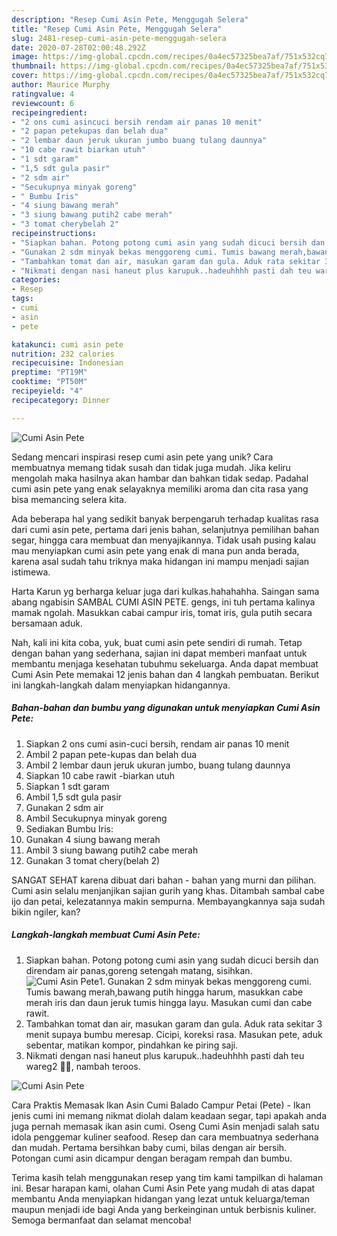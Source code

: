 ```yaml
---
description: "Resep Cumi Asin Pete, Menggugah Selera"
title: "Resep Cumi Asin Pete, Menggugah Selera"
slug: 2481-resep-cumi-asin-pete-menggugah-selera
date: 2020-07-28T02:00:48.292Z
image: https://img-global.cpcdn.com/recipes/0a4ec57325bea7af/751x532cq70/cumi-asin-pete-foto-resep-utama.jpg
thumbnail: https://img-global.cpcdn.com/recipes/0a4ec57325bea7af/751x532cq70/cumi-asin-pete-foto-resep-utama.jpg
cover: https://img-global.cpcdn.com/recipes/0a4ec57325bea7af/751x532cq70/cumi-asin-pete-foto-resep-utama.jpg
author: Maurice Murphy
ratingvalue: 4
reviewcount: 6
recipeingredient:
- "2 ons cumi asincuci bersih rendam air panas 10 menit"
- "2 papan petekupas dan belah dua"
- "2 lembar daun jeruk ukuran jumbo buang tulang daunnya"
- "10 cabe rawit biarkan utuh"
- "1 sdt garam"
- "1,5 sdt gula pasir"
- "2 sdm air"
- "Secukupnya minyak goreng"
- " Bumbu Iris"
- "4 siung bawang merah"
- "3 siung bawang putih2 cabe merah"
- "3 tomat cherybelah 2"
recipeinstructions:
- "Siapkan bahan. Potong potong cumi asin yang sudah dicuci bersih dan direndam air panas,goreng setengah matang, sisihkan."
- "Gunakan 2 sdm minyak bekas menggoreng cumi. Tumis bawang merah,bawang putih hingga harum, masukkan cabe merah iris dan daun jeruk tumis hingga layu. Masukan cumi dan cabe rawit."
- "Tambahkan tomat dan air, masukan garam dan gula. Aduk rata sekitar 3 menit supaya bumbu meresap. Cicipi, koreksi rasa. Masukan pete, aduk sebentar, matikan kompor, pindahkan ke piring saji."
- "Nikmati dengan nasi haneut plus karupuk..hadeuhhhh pasti dah teu wareg2 🤣🤣, nambah teroos."
categories:
- Resep
tags:
- cumi
- asin
- pete

katakunci: cumi asin pete 
nutrition: 232 calories
recipecuisine: Indonesian
preptime: "PT19M"
cooktime: "PT50M"
recipeyield: "4"
recipecategory: Dinner

---
```



![Cumi Asin Pete](https://img-global.cpcdn.com/recipes/0a4ec57325bea7af/751x532cq70/cumi-asin-pete-foto-resep-utama.jpg)

Sedang mencari inspirasi resep cumi asin pete yang unik? Cara membuatnya memang tidak susah dan tidak juga mudah. Jika keliru mengolah maka hasilnya akan hambar dan bahkan tidak sedap. Padahal cumi asin pete yang enak selayaknya memiliki aroma dan cita rasa yang bisa memancing selera kita.

Ada beberapa hal yang sedikit banyak berpengaruh terhadap kualitas rasa dari cumi asin pete, pertama dari jenis bahan, selanjutnya pemilihan bahan segar, hingga cara membuat dan menyajikannya. Tidak usah pusing kalau mau menyiapkan cumi asin pete yang enak di mana pun anda berada, karena asal sudah tahu triknya maka hidangan ini mampu menjadi sajian istimewa.

Harta Karun yg berharga keluar juga dari kulkas.hahahahha. Saingan sama abang ngabisin SAMBAL CUMI ASIN PETE. gengs, ini tuh pertama kalinya mamak ngolah. Masukkan cabai campur iris, tomat iris, gula putih secara bersamaan aduk.


Nah, kali ini kita coba, yuk, buat cumi asin pete sendiri di rumah. Tetap dengan bahan yang sederhana, sajian ini dapat memberi manfaat untuk membantu menjaga kesehatan tubuhmu sekeluarga. Anda dapat membuat Cumi Asin Pete memakai 12 jenis bahan dan 4 langkah pembuatan. Berikut ini langkah-langkah dalam menyiapkan hidangannya.

<!--inarticleads1-->

##### Bahan-bahan dan bumbu yang digunakan untuk menyiapkan Cumi Asin Pete:

1. Siapkan 2 ons cumi asin-cuci bersih, rendam air panas 10 menit
1. Ambil 2 papan pete-kupas dan belah dua
1. Ambil 2 lembar daun jeruk ukuran jumbo, buang tulang daunnya
1. Siapkan 10 cabe rawit -biarkan utuh
1. Siapkan 1 sdt garam
1. Ambil 1,5 sdt gula pasir
1. Gunakan 2 sdm air
1. Ambil Secukupnya minyak goreng
1. Sediakan  Bumbu Iris:
1. Gunakan 4 siung bawang merah
1. Ambil 3 siung bawang putih2 cabe merah
1. Gunakan 3 tomat chery(belah 2)


SANGAT SEHAT karena dibuat dari bahan - bahan yang murni dan pilihan. Cumi asin selalu menjanjikan sajian gurih yang khas. Ditambah sambal cabe ijo dan petai, kelezatannya makin sempurna. Membayangkannya saja sudah bikin ngiler, kan? 

<!--inarticleads2-->

##### Langkah-langkah membuat Cumi Asin Pete:

1. Siapkan bahan. Potong potong cumi asin yang sudah dicuci bersih dan direndam air panas,goreng setengah matang, sisihkan.
<img src="//assets-global.cpcdn.com/assets/icons/button_play-2c75c40dde080a61004c1f40b05d8f140eaff45d7e9e6481dc71c63d2e7c4909.png" alt="Cumi Asin Pete">1. Gunakan 2 sdm minyak bekas menggoreng cumi. Tumis bawang merah,bawang putih hingga harum, masukkan cabe merah iris dan daun jeruk tumis hingga layu. Masukan cumi dan cabe rawit.
1. Tambahkan tomat dan air, masukan garam dan gula. Aduk rata sekitar 3 menit supaya bumbu meresap. Cicipi, koreksi rasa. Masukan pete, aduk sebentar, matikan kompor, pindahkan ke piring saji.
1. Nikmati dengan nasi haneut plus karupuk..hadeuhhhh pasti dah teu wareg2 🤣🤣, nambah teroos.
<img src="//assets-global.cpcdn.com/assets/icons/button_play-2c75c40dde080a61004c1f40b05d8f140eaff45d7e9e6481dc71c63d2e7c4909.png" alt="Cumi Asin Pete">

Cara Praktis Memasak Ikan Asin Cumi Balado Campur Petai (Pete) - Ikan jenis cumi ini memang nikmat diolah dalam keadaan segar, tapi apakah anda juga pernah memasak ikan asin cumi. Oseng Cumi Asin menjadi salah satu idola penggemar kuliner seafood. Resep dan cara membuatnya sederhana dan mudah. Pertama bersihkan baby cumi, bilas dengan air bersih. Potongan cumi asin dicampur dengan beragam rempah dan bumbu. 

Terima kasih telah menggunakan resep yang tim kami tampilkan di halaman ini. Besar harapan kami, olahan Cumi Asin Pete yang mudah di atas dapat membantu Anda menyiapkan hidangan yang lezat untuk keluarga/teman maupun menjadi ide bagi Anda yang berkeinginan untuk berbisnis kuliner. Semoga bermanfaat dan selamat mencoba!
